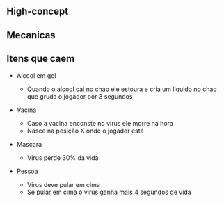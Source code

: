 ## High-concept

## Mecanicas

## Itens que caem

- Alcool em gel
    - Quando o alcool cai no chao ele estoura e cria um liquido no chao que gruda o jogador por 3 segundos

- Vacina
    - Caso a vacina enconste no virus ele morre na hora
    - Nasce na posição X onde o jogador está

- Mascara
    - Virus perde 30% da vida

- Pessoa
    - Virus deve pular em cima
    - Se pular em cima o virus ganha mais 4 segundos de vida
